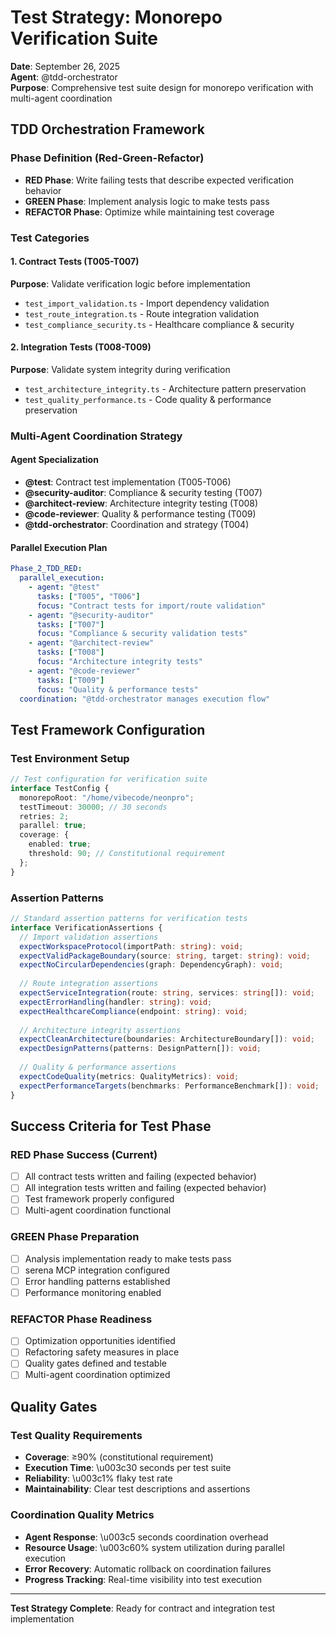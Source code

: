 # Test Strategy: Monorepo Verification Suite

**Date**: September 26, 2025  
**Agent**: @tdd-orchestrator  
**Purpose**: Comprehensive test suite design for monorepo verification with multi-agent coordination

## TDD Orchestration Framework

### Phase Definition (Red-Green-Refactor)
- **RED Phase**: Write failing tests that describe expected verification behavior
- **GREEN Phase**: Implement analysis logic to make tests pass
- **REFACTOR Phase**: Optimize while maintaining test coverage

### Test Categories

#### 1. Contract Tests (T005-T007)
**Purpose**: Validate verification logic before implementation
- `test_import_validation.ts` - Import dependency validation
- `test_route_integration.ts` - Route integration validation  
- `test_compliance_security.ts` - Healthcare compliance & security

#### 2. Integration Tests (T008-T009)
**Purpose**: Validate system integrity during verification
- `test_architecture_integrity.ts` - Architecture pattern preservation
- `test_quality_performance.ts` - Code quality & performance preservation

### Multi-Agent Coordination Strategy

#### Agent Specialization
- **@test**: Contract test implementation (T005-T006)
- **@security-auditor**: Compliance & security testing (T007)
- **@architect-review**: Architecture integrity testing (T008)
- **@code-reviewer**: Quality & performance testing (T009)
- **@tdd-orchestrator**: Coordination and strategy (T004)

#### Parallel Execution Plan
```yaml
Phase_2_TDD_RED:
  parallel_execution:
    - agent: "@test"
      tasks: ["T005", "T006"]
      focus: "Contract tests for import/route validation"
    - agent: "@security-auditor"  
      tasks: ["T007"]
      focus: "Compliance & security validation tests"
    - agent: "@architect-review"
      tasks: ["T008"] 
      focus: "Architecture integrity tests"
    - agent: "@code-reviewer"
      tasks: ["T009"]
      focus: "Quality & performance tests"
  coordination: "@tdd-orchestrator manages execution flow"
```

## Test Framework Configuration

### Test Environment Setup
```typescript
// Test configuration for verification suite
interface TestConfig {
  monorepoRoot: "/home/vibecode/neonpro";
  testTimeout: 30000; // 30 seconds
  retries: 2;
  parallel: true;
  coverage: {
    enabled: true;
    threshold: 90; // Constitutional requirement
  };
}
```

### Assertion Patterns
```typescript
// Standard assertion patterns for verification tests
interface VerificationAssertions {
  // Import validation assertions
  expectWorkspaceProtocol(importPath: string): void;
  expectValidPackageBoundary(source: string, target: string): void;
  expectNoCircularDependencies(graph: DependencyGraph): void;
  
  // Route integration assertions
  expectServiceIntegration(route: string, services: string[]): void;
  expectErrorHandling(handler: string): void;
  expectHealthcareCompliance(endpoint: string): void;
  
  // Architecture integrity assertions
  expectCleanArchitecture(boundaries: ArchitectureBoundary[]): void;
  expectDesignPatterns(patterns: DesignPattern[]): void;
  
  // Quality & performance assertions
  expectCodeQuality(metrics: QualityMetrics): void;
  expectPerformanceTargets(benchmarks: PerformanceBenchmark[]): void;
}
```

## Success Criteria for Test Phase

### RED Phase Success (Current)
- [ ] All contract tests written and failing (expected behavior)
- [ ] All integration tests written and failing (expected behavior)
- [ ] Test framework properly configured
- [ ] Multi-agent coordination functional

### GREEN Phase Preparation
- [ ] Analysis implementation ready to make tests pass
- [ ] serena MCP integration configured
- [ ] Error handling patterns established
- [ ] Performance monitoring enabled

### REFACTOR Phase Readiness
- [ ] Optimization opportunities identified
- [ ] Refactoring safety measures in place
- [ ] Quality gates defined and testable
- [ ] Multi-agent coordination optimized

## Quality Gates

### Test Quality Requirements
- **Coverage**: ≥90% (constitutional requirement)
- **Execution Time**: \u003c30 seconds per test suite
- **Reliability**: \u003c1% flaky test rate
- **Maintainability**: Clear test descriptions and assertions

### Coordination Quality Metrics
- **Agent Response**: \u003c5 seconds coordination overhead
- **Resource Usage**: \u003c60% system utilization during parallel execution
- **Error Recovery**: Automatic rollback on coordination failures
- **Progress Tracking**: Real-time visibility into test execution

---
**Test Strategy Complete**: Ready for contract and integration test implementation